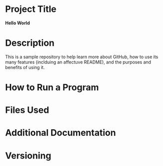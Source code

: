 # Project Title
**Hello World**
# Description
This is a sample repository to help learn more about GitHub, how to use its many features (inclduing an affectuve README), and the purposes and benefits of using it.
# How to Run a Program

# Files Used

# Additional Documentation

# Versioning

